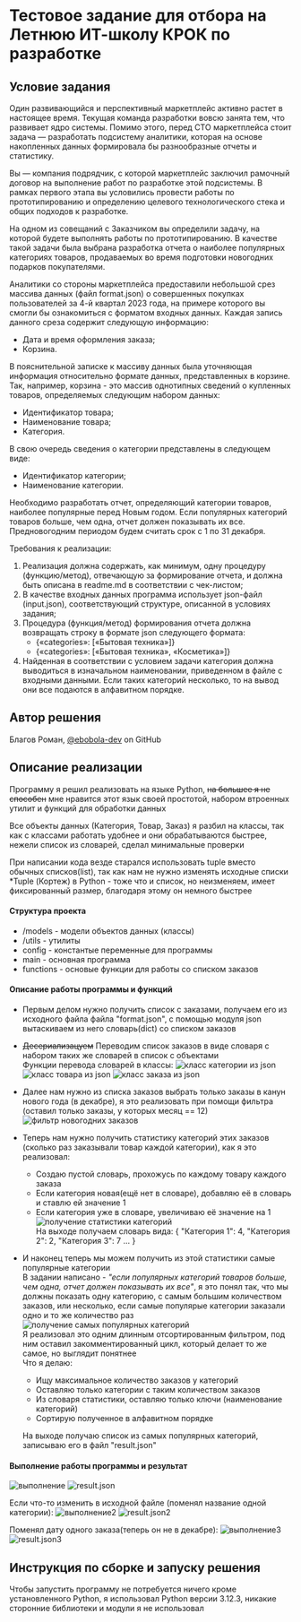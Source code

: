 # Тестовое задание для отбора на Летнюю ИТ-школу КРОК по разработке

## Условие задания
Один развивающийся и перспективный маркетплейс активно растет в настоящее время. Текущая команда разработки вовсю занята тем, что развивает ядро системы. Помимо этого, перед CTO маркетплейса стоит задача — разработать подсистему аналитики, которая на основе накопленных данных формировала бы разнообразные отчеты и статистику.

Вы — компания подрядчик, с которой маркетплейс заключил рамочный договор на выполнение работ по разработке этой подсистемы. В рамках первого этапа вы условились провести работы по прототипированию и определению целевого технологического стека и общих подходов к разработке.

На одном из совещаний с Заказчиком вы определили задачу, на которой будете выполнять работы по прототипированию. В качестве такой задачи была выбрана разработка отчета о наиболее популярных категориях товаров, продаваемых во время подготовки новогодних подарков покупателями.

Аналитики со стороны маркетплейса предоставили небольшой срез массива данных (файл format.json) о совершенных покупках пользователей за 4-й квартал 2023 года, на примере которого вы смогли бы ознакомиться с форматом входных данных. Каждая запись данного среза содержит следующую информацию:
- Дата и время оформления заказа;
- Корзина.

В пояснительной записке к массиву данных была уточняющая информация относительно формате данных, представленных в корзине. Так, например, корзина - это массив однотипных сведений о купленных товаров, определяемых следующим набором данных:
- Идентификатор товара;
- Наименование товара;
- Категория.

В свою очередь сведения о категории представлены в следующем виде:
- Идентификатор категории;
- Наименование категории.

Необходимо разработать отчет, определяющий категории товаров, наиболее популярные перед Новым годом. Если популярных категорий товаров больше, чем одна, отчет должен показывать их все. Предновогодним периодом будем считать срок с 1 по 31 декабря.

Требования к реализации:
1. Реализация должна содержать, как минимум, одну процедуру (функцию/метод), отвечающую за формирование отчета, и должна быть описана в readme.md в соответствии с чек-листом;
2. В качестве входных данных программа использует json-файл (input.json), соответствующий структуре, описанной в условиях задания;
3. Процедура (функция/метод) формирования отчета должна возвращать строку в формате json следующего формата:
   - {«categories»: [«Бытовая техника»]}
   - {«categories»: [«Бытовая техника», «Косметика»]}
4. Найденная в соответствии с условием задачи категория должна выводиться в изначальном наименовании, приведенном в файле с входными данными. Если таких категорий несколько, то на вывод они все подаются в алфавитном порядке.

## Автор решения

Благов Роман, [@ebobola-dev](https://github.com/ebobola-dev) on GitHub

## Описание реализации
Программу я решил реализовать на языке Python, ~~на большее я не способен~~ мне нравится этот язык своей простотой, набором втроенных утилит и функций для обработки данных

Все объекты данных (Категория, Товар, Заказ) я разбил на классы, так как с классами работать удобнее и они обрабатываются быстрее, нежели список из словарей, сделал минимальные проверки

При написании кода везде старался использовать tuple вместо обычных списков(list), так как нам не нужно изменять исходные списки<br>
*Tuple (Кортеж) в Python - тоже что и список, но неизменяем, имеет фиксированный размер, благодаря этому он немного быстрее

#### Структура проекта
- /models - модели объектов данных (классы)
- /utils - утилиты
- config - константые переменные для программы
- main - основная программа
- functions - основые функции для работы со списком заказов

#### Описание работы программы и функций
- Первым делом нужно получить список с заказами, получаем его из исходного файла файла "format.json", c помощью модуля json вытаскиваем из него словарь(dict) со списком заказов
- ~~Десериализацуем~~ Переводим список заказов в виде словаря с набором таких же словарей в список с объектами<br>
	Функции перевода словарей в классы:
	<img src="images/category_from_json.png" alt="класс категории из json">
	<img src="images/product_from_json.png" alt="класс товара из json">
	<img src="images/order_from_json.png" alt="класс заказа из json">

- Далее нам нужно из списка заказов выбрать только заказы в канун нового года (в декабре), я это реализовать при помощи фильтра (оставил только заказы, у которых месяц == 12)
	<img src="images/get_new_year_eve_orders.png" alt="фильтр новогодних заказов">
- Теперь нам нужно получить статистику категорий этих заказов (сколько раз заказывали товар каждой категории), как я это реализовал:
	- Создаю пустой словарь, прохожусь по каждому товару каждого заказа
	- Если категория новая(ещё нет в словаре), добавляю её в словарь и ставлю ей значение 1
	- Если категория уже в словаре, увеличиваю её значение на 1
	<img src="images/get_category_statistics.png" alt="получение статистики категорий" width><br>
	На выходе получаем словарь вида:
	{
		"Категория 1": 4,
		"Категория 2": 2,
		"Категория 3": 7
		...
	}
- И наконец теперь мы можем получить из этой статистики самые популярные категории<br>
	В задании написано - *"если популярных категорий товаров больше, чем одна, отчет должен показывать их все"*, я это понял так, что мы должны показать одну категорию, с самым большим количеством заказов, или несколько, если самые популярые категории заказали одно и то же количество раз
	<img src="images/get_most_popular_categories.png" alt="получение самых популярных категорий"><br>
	Я реализовал это одним длинным отсортированным фильтром, под ним оставил закомментированный цикл, который делает то же самое, но выглядит понятнее<br>
	Что я делаю:
	- Ищу максимальное количество заказов у категорий
	- Оставляю только категории с таким количеством заказов
	- Из словаря статистики, оставляю только ключи (наименование категорий)
	- Сортирую полученное в алфавитном порядке

	На выходе получаю список из самых популярных категорий, записываю его в файл "result.json"

#### Выполнение работы программы и результат


<img src="images/result.jpg" alt="выполнение">
<img src="images/result_json.png" alt="result.json">

Если что-то изменить в исходной файле (поменял название одной категории):
<img src="images/result2.jpg" alt="выполнение2">
<img src="images/result_json2.png" alt="result.json2">

Поменял дату одного заказа(теперь он не в декабре):
<img src="images/result_data_changed.jpg" alt="выполнение3">
<img src="images/result_json3.png" alt="result.json3">

## Инструкция по сборке и запуску решения
Чтобы запустить программу не потребуется ничего кроме установленного Python, я использовал Python версии 3.12.3, никакие сторонние библиотеки и модули я не использовал